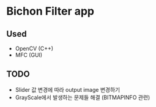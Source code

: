 # Bichon Filter app

## Used

- OpenCV (C++)
- MFC (GUI)


## TODO

- Slider 값 변경에 따라 output image 변경하기
- GrayScale에서 발생하는 문제들 해결 (BITMAPINFO 관련)